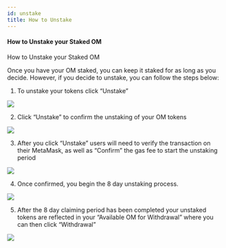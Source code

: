 ```yaml
---
id: unstake
title: How to Unstake
--- 
```


#### How to Unstake your Staked OM

How to Unstake your Staked OM

Once you have your OM staked, you can keep it staked for as long as you decide. However, if you decide to unstake, you can follow the steps below:

1. To unstake your tokens click “Unstake”

![](https://cdn-images-1.medium.com/max/2098/0*9J3SeOJDyxVs9aOD)

2. Click “Unstake” to confirm the unstaking of your OM tokens

![](https://cdn-images-1.medium.com/max/2000/0*AtKFednvI6IosHoX)

3. After you click “Unstake” users will need to verify the transaction on their MetaMask, as well as “Confirm” the gas fee to start the unstaking period

![](https://cdn-images-1.medium.com/max/2000/0*ivDyM7wC4xYJDfTn)

4. Once confirmed, you begin the 8 day unstaking process.

![](https://cdn-images-1.medium.com/max/2000/0*qBxYuxZirjp1xgJr)

5. After the 8 day claiming period has been completed your unstaked tokens are reflected in your “Available OM for Withdrawal” where you can then click “Withdrawal”

![](https://cdn-images-1.medium.com/max/2000/0*duXqU9Ui4fAjPOr0)

